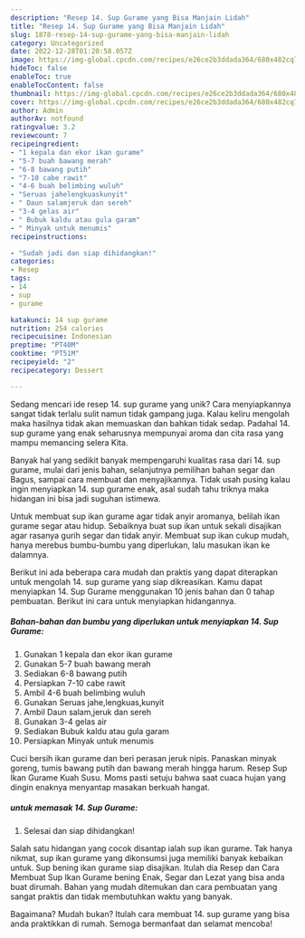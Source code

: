 ```yaml
---
description: "Resep 14. Sup Gurame yang Bisa Manjain Lidah"
title: "Resep 14. Sup Gurame yang Bisa Manjain Lidah"
slug: 1878-resep-14-sup-gurame-yang-bisa-manjain-lidah
category: Uncategorized
date: 2022-12-28T01:20:58.057Z
image: https://img-global.cpcdn.com/recipes/e26ce2b3ddada364/680x482cq70/14-sup-gurame-foto-resep-utama.jpg
hideToc: false
enableToc: true
enableTocContent: false
thumbnail: https://img-global.cpcdn.com/recipes/e26ce2b3ddada364/680x482cq70/14-sup-gurame-foto-resep-utama.jpg
cover: https://img-global.cpcdn.com/recipes/e26ce2b3ddada364/680x482cq70/14-sup-gurame-foto-resep-utama.jpg
author: Admin
authorAv: notfound
ratingvalue: 3.2
reviewcount: 7
recipeingredient:
- "1 kepala dan ekor ikan gurame"
- "5-7 buah bawang merah"
- "6-8 bawang putih"
- "7-10 cabe rawit"
- "4-6 buah belimbing wuluh"
- "Seruas jahelengkuaskunyit"
- " Daun salamjeruk dan sereh"
- "3-4 gelas air"
- " Bubuk kaldu atau gula garam"
- " Minyak untuk menumis"
recipeinstructions:

- "Sudah jadi dan siap dihidangkan!"
categories:
- Resep
tags:
- 14
- sup
- gurame

katakunci: 14 sup gurame 
nutrition: 254 calories
recipecuisine: Indonesian
preptime: "PT40M"
cooktime: "PT51M"
recipeyield: "2"
recipecategory: Dessert

---
```





Sedang mencari ide resep 14. sup gurame yang unik? Cara menyiapkannya sangat tidak terlalu sulit namun tidak gampang juga. Kalau keliru mengolah maka hasilnya tidak akan memuaskan dan bahkan tidak sedap. Padahal 14. sup gurame yang enak seharusnya mempunyai aroma dan cita rasa yang mampu memancing selera Kita.





Banyak hal yang sedikit banyak mempengaruhi kualitas rasa dari 14. sup gurame, mulai dari jenis bahan, selanjutnya pemilihan bahan segar dan Bagus, sampai cara membuat dan menyajikannya. Tidak usah pusing kalau ingin menyiapkan 14. sup gurame enak,      asal sudah tahu triknya maka hidangan ini bisa jadi suguhan istimewa.














Untuk membuat sup ikan gurame agar tidak anyir aromanya, belilah ikan gurame segar atau hidup. Sebaiknya buat sup ikan untuk sekali disajikan agar rasanya gurih segar dan tidak anyir. Membuat sup ikan cukup mudah, hanya merebus bumbu-bumbu yang diperlukan, lalu masukan ikan ke dalamnya.






Berikut ini ada beberapa cara mudah dan praktis yang dapat diterapkan untuk mengolah 14. sup gurame yang siap dikreasikan. Kamu dapat menyiapkan 14. Sup Gurame menggunakan 10 jenis bahan dan 0 tahap pembuatan. Berikut ini cara untuk menyiapkan hidangannya.

<!--inarticleads1-->

##### Bahan-bahan dan bumbu yang diperlukan untuk menyiapkan 14. Sup Gurame:

1. Gunakan 1 kepala dan ekor ikan gurame
1. Gunakan 5-7 buah bawang merah
1. Sediakan 6-8 bawang putih
1. Persiapkan 7-10 cabe rawit
1. Ambil 4-6 buah belimbing wuluh
1. Gunakan Seruas jahe,lengkuas,kunyit
1. Ambil  Daun salam,jeruk dan sereh
1. Gunakan 3-4 gelas air
1. Sediakan  Bubuk kaldu atau gula garam
1. Persiapkan  Minyak untuk menumis


Cuci bersih ikan gurame dan beri perasan jeruk nipis. Panaskan minyak goreng, tumis bawang putih dan bawang merah hingga harum. Resep Sup Ikan Gurame Kuah Susu. Moms pasti setuju bahwa saat cuaca hujan yang dingin enaknya menyantap masakan berkuah hangat. 

<!--inarticleads2-->

#####  untuk memasak 14. Sup Gurame:


1. Selesai dan siap dihidangkan!

Salah satu hidangan yang cocok disantap ialah sup ikan gurame. Tak hanya nikmat, sup ikan gurame yang dikonsumsi juga memiliki banyak kebaikan untuk. Sup bening ikan gurame siap disajikan. Itulah dia Resep dan Cara Membuat Sup Ikan Gurame bening Enak, Segar dan Lezat yang bisa anda buat dirumah. Bahan yang mudah ditemukan dan cara pembuatan yang sangat praktis dan tidak membutuhkan waktu yang banyak. 

Bagaimana? Mudah bukan? Itulah cara membuat 14. sup gurame yang bisa anda praktikkan di rumah. Semoga bermanfaat dan selamat mencoba!
